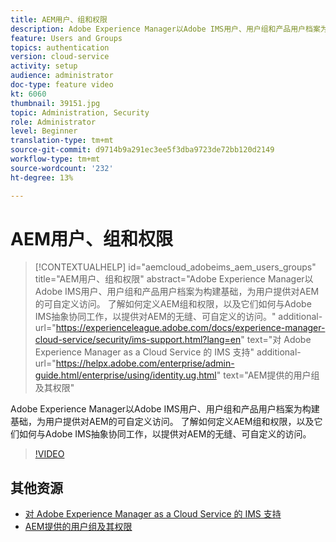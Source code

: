 ```yaml
---
title: AEM用户、组和权限
description: Adobe Experience Manager以Adobe IMS用户、用户组和产品用户档案为构建基础，为用户提供对AEM的可自定义访问。 了解如何定义AEM组和权限，以及它们如何与Adobe IMS抽象协同工作，以提供对AEM的无缝、可自定义的访问。
feature: Users and Groups
topics: authentication
version: cloud-service
activity: setup
audience: administrator
doc-type: feature video
kt: 6060
thumbnail: 39151.jpg
topic: Administration, Security
role: Administrator
level: Beginner
translation-type: tm+mt
source-git-commit: d9714b9a291ec3ee5f3dba9723de72bb120d2149
workflow-type: tm+mt
source-wordcount: '232'
ht-degree: 13%

---
```



# AEM用户、组和权限

>[!CONTEXTUALHELP]
>id="aemcloud_adobeims_aem_users_groups"
>title="AEM用户、组和权限"
>abstract="Adobe Experience Manager以Adobe IMS用户、用户组和产品用户档案为构建基础，为用户提供对AEM的可自定义访问。 了解如何定义AEM组和权限，以及它们如何与Adobe IMS抽象协同工作，以提供对AEM的无缝、可自定义的访问。"
>additional-url="https://experienceleague.adobe.com/docs/experience-manager-cloud-service/security/ims-support.html?lang=en" text="对 Adobe Experience Manager as a Cloud Service 的 IMS 支持"
>additional-url="https://helpx.adobe.com/enterprise/admin-guide.html/enterprise/using/identity.ug.html" text="AEM提供的用户组及其权限"

Adobe Experience Manager以Adobe IMS用户、用户组和产品用户档案为构建基础，为用户提供对AEM的可自定义访问。 了解如何定义AEM组和权限，以及它们如何与Adobe IMS抽象协同工作，以提供对AEM的无缝、可自定义的访问。

>[!VIDEO](https://video.tv.adobe.com/v/39151/?quality=12&learn=on)

## 其他资源

+ [对 Adobe Experience Manager as a Cloud Service 的 IMS 支持](https://docs.adobe.com/content/help/zh-Hans/experience-manager-cloud-service/security/ims-support.html)
+ [AEM提供的用户组及其权限](https://docs.adobe.com/content/help/en/experience-manager-65/administering/security/security.html#built-in-users-and-groups)